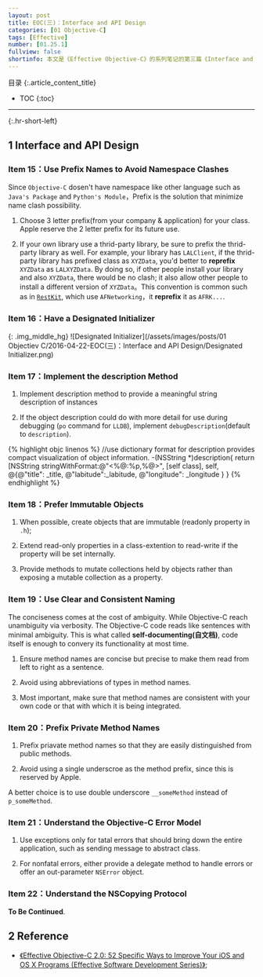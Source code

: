 ```yaml
---
layout: post
title: EOC(三)：Interface and API Design
categories: [01 Objective-C]
tags: [Effective]
number: [01.25.1]
fullview: false
shortinfo: 本文是《Effective Objective-C》的系列笔记的第三篇《Interface and API Design》，对应书本的第三章。
---
```

目录
{:.article_content_title}


* TOC
{:toc}

---
{:.hr-short-left}

## 1 Interface and API Design ##

### Item 15：Use Prefix Names to Avoid Namespace Clashes ###

Since `Objective-C` dosen't have namespace like other language such as `Java's Package` and `Python's Module`，Prefix is the solution that minimize name clash possibility.

1. Choose 3 letter prefix(from your company & application) for your class. Apple reserve the 2 letter prefix for its future use.

2. If your own library use a thrid-party library, be sure to prefix the thrid-party library as well. For example, your library has `LALClient`, if the thrid-party library has prefixed class as `XYZData`, you'd better to **reprefix** `XYZData` as `LALXYZData`. By doing so, if other people install your library and also `XYZData`, there would be no clash; it also allow other people to install a different version of `XYZData`。This convention is common such as in [`RestKit`](https://github.com/RestKit/RestKit), which use `AFNetworking`，it **reprefix** it as `AFRK...`.

### Item 16：Have a Designated Initializer ###

{: .img_middle_hg}
![Designated Initializer](/assets/images/posts/01 Objectiev C/2016-04-22-EOC(三)：Interface and API Design/Designated Initializer.png)

### Item 17：Implement the description Method ###

1. Implement description method to provide a meaningful string description of instances

2. If the object description could do with more detail for use during debugging (`po` command for `LLDB`), implement `debugDescription`(default to `description`).

{% highlight objc linenos %}
//use dictionary format for description provides compact visualization of object information.
-(NSString *)description{
    return [NSString stringWithFormat:@"<%@:%p,%@>",
        [self class],
        self,
        @{@"title": _title,
          @"labitude":_labitude,
          @"longitude": _longitude
    }
}
{% endhighlight %}

### Item 18：Prefer Immutable Objects ###

1. When possible, create objects that are immutable (readonly property in `.h`);

2. Extend read-only properties in a class-extention to read-write if the property will be set internally.

3. Provide methods to mutate collections held by objects rather than exposing a mutable collection as a property.

### Item 19：Use Clear and Consistent Naming ###

The conciseness comes at the cost of ambiguity. While Objective-C reach unambiguity via verbosity. The Objective-C code reads like sentences with minimal ambiguity. This is what called **self-documenting(自文档)**, code itself is enough to convery its functionality at most time.

1. Ensure method names are concise but precise to make them read from left to right as a sentence.

2. Avoid using abbreviations of types in method names.

3. Most important, make sure that method names are consistent with your own code or that with which it is being integrated.

### Item 20：Prefix Private Method Names ###

1. Prefix priavate method names so that they are easily distinguished from public methods.

2. Avoid using a single underscroe as the method prefix, since this is reserved by Apple.

A better choice is to use double underscore `__someMethod` instead of `p_someMethod`.

### Item 21：Understand the Objective-C Error Model ###

1. Use exceptions only for tatal errors that should bring down the entire application, such as sending message to abstract class.

2. For nonfatal errors, either provide a delegate method to handle errors or offer an out-parameter `NSError` object.

### Item 22：Understand the NSCopying Protocol ###


**To Be Continued**.



## 2 Reference ##

- [《Effective Objective-C 2.0: 52 Specific Ways to Improve Your iOS and OS X Programs (Effective Software Development Series)》](https://www.amazon.com/Effective-Objective-C-2-0-Specific-Development/dp/0321917014);

